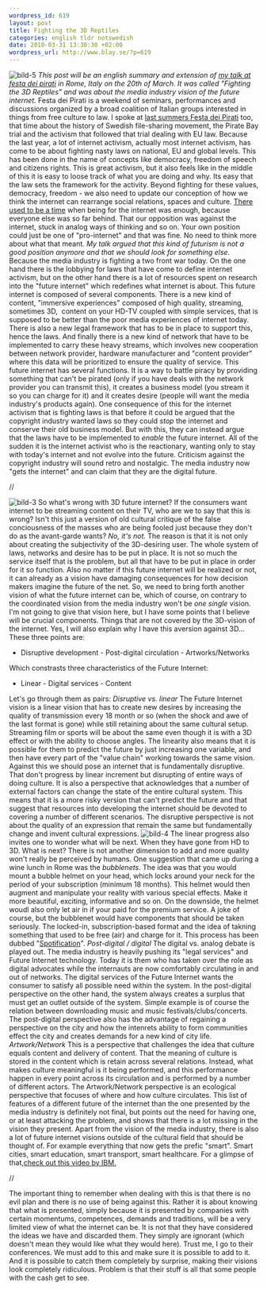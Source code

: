 ```yaml
--- 
wordpress_id: 619 
layout: post
title: Fighting the 3D Reptiles 
categories: english tldr notswedish
date: 2010-03-31 13:30:30 +02:00 
wordpress_url: http://www.blay.se/?p=619 
---
```


![bild-5](http://www.blay.se/wp-content/uploads/2010/03/bild-5-300x110.png "bild-5") *This post will be an english summary and extension of [my talk at festa dei pirati](http://festadeipirati.net/it/) in Rome, Italy on the 20th of March. It was called "Fighting the 3D Reptiles" and was about the media industry vision of the future internet.* Festa dei Pirati is a weekend of seminars, performances and discussions organized by a broad coalition of Italian groups interested in things from free culture to law. I spoke at [last summers Festa dei Pirati](http://www.youtube.com/watch?v=zgN0kwb10tQ) too, that time about the history of Swedish file-sharing movement, the Pirate Bay trial and the activism that followed that trial dealing with EU law. Because the last year, a lot of internet activism, actually most internet activism, has come to be about fighting nasty laws on national, EU and global levels. This has been done in the name of concepts like democracy, freedom of speech and citizens rights. This is great activism, but it also feels like in the middle of this it is easy to loose track of what you are doing and why. Its easy that the law sets the framework for the activity. Beyond fighting for these values, democracy, freedom - we also need to update our conception of how we think the internet can rearrange social relations, spaces and culture. [There used to be a time](http://copyriot.se/2010/01/13/pirate-politics-from-accelerationism-to-escalationism/) when being for the internet was enough, because everyone else was so far behind. That our opposition was against the internet, stuck in analog ways of thinking and so on. Your own position could just be one of "pro-internet" and that was fine. No need to think more about what that meant. *My talk argued that this kind of futurism is not a good position anymore and that we should look for something else.* Because the media industry is fighting a two front war today. On the one hand there is the lobbying for laws that have come to define internet activism, but on the other hand there is a lot of resources spent on research into the "future internet" which redefines what internet is about. This future internet is composed of several components. There is a new kind of content, "immersive experiences" composed of high quality, streaming, sometimes 3D,  content on your HD-TV coupled with simple services, that is supposed to be better than the poor media experiences of internet today. There is also a new legal framework that has to be in place to support this, hence the laws. And finally there is a new kind of network that have to be implemented to carry these heavy streams, which involves new cooperation between network provider, hardware manufacturer and "content provider" where this data will be prioritized to ensure the quality of service. This future internet has several functions. It is a way to battle piracy by providing something that can't be pirated (only if you have deals with the network provider you can transmit this), it creates a business model (you stream it so you can charge for it) and it creates desire (people will want the media industry's products again). One consequence of this for the internet activism that is fighting laws is that before it could be argued that the copyright industry wanted laws so they could *stop* the internet and conserve their old business model. But with this, they can instead argue that the laws have to be implemented to *enable* the future internet. All of the sudden it is the internet activist who is the reactionary, wanting only to stay with today's internet and not evolve into the future. Criticism against the copyright industry will sound retro and nostalgic. The media industry now "gets the internet" and can claim that they are the digital future. 

//

![bild-3](http://www.blay.se/wp-content/uploads/2010/03/bild-3-300x107.png "bild-3") So what's wrong with 3D future internet? If the consumers want internet to be streaming content on their TV, who are we to say that this is wrong? Isn't this just a version of old cultural critique of the false conciousness of the masses who are being fooled just because they don't do as the avant-garde wants? *No, it's not.* The reason is that it is not only about creating the subjectivity of the 3D-desiring user. The whole system of laws, networks and desire has to be put in place. It is not so much the service itself that is the problem, but all that have to be put in place in order for it so function. Also no matter if this future internet will be realized or not, it can already as a vision have damaging consequences for how decision makers imagine the future of the net. So, we need to bring forth another vision of what the future internet can be, which of course, on contrary to the coordinated vision from the media industry won't be *one single* vision. I'm not going to give that vision here, but I have some points that I believe will be crucial components. Things that are not covered by the 3D-vision of the internet. Yes, I will also explain why I have this aversion against 3D... These three points are:

- Disruptive development - Post-digital circulation - Artworks/Networks

Which constrasts three characteristics of the Future Internet:

- Linear - Digital services - Content

Let's go through them as pairs: *Disruptive vs. linear* The Future Internet vision is a linear vision that has to create new desires by increasing the quality of transmission every 18 month or so (when the shock and awe of the last format is gone) while still retaining about the same cultural setup. Streaming film or sports will be about the same even though it is with a 3D effect or with the ability to choose angles. The linearity also means that it is possible for them to predict the future by just increasing one variable, and then have every part of the "value chain" working towards the same vision. Against this we should pose an internet that is fundamentally disruptive. That don't progress by linear increment but disrupting of entire ways of doing culture. It is also a perspective that acknowledges that a number of external factors can change the state of the entire cultural system. This means that it is a more risky version that can't predict the future and that suggest that resources into developing the internet should be devoted to covering a number of different scenarios. The disruptive perspective is not about the quality of an expression that remain the same but fundamentally change and invent cultural expressions. ![bild-4](http://www.blay.se/wp-content/uploads/2010/03/bild-4-300x185.png "bild-4") The linear progress also invites one to wonder what will be next. When they have gone from HD to 3D. What is next? There is not another dimension to add and more quality won't really be perceived by humans. One suggestion that came up during a wine lunch in Rome was the *bubblenets*. The idea was that you would mount a bubble helmet on your head, which locks around your neck for the period of your subscription (minimum 18 months). This helmet would then augment and manipulate your reality with various special effects. Make it more beautiful, exciting, informative and so on. On the downside, the helmet woudl also only let air in if your paid for the premium service. A joke of course, but the bubblenet would have components that should be taken seriously. The locked-in, subscription-based format and the idea of takning something that used to be free (air) and charge for it. This process has been dubbed "[Spotification](http://fredrikedin.wordpress.com/2010/03/15/spotifiering-en-oversikt/)". *Post-digital / digital* The digital vs. analog debate is played out. The media industry is heavily pushing its "legal services" and Future Internet technology. Today it is them who has taken over the role as digital advocates while the internauts are now comfortably circulating in and out of networks. The digital services of the Future Internet wants the consumer to satisfy all possible need within the system. In the post-digital perspective on the other hand, the system always creates a surplus that must get an outlet outside of the system. Simple example is of course the relation between downloading music and music festivals/clubs/concerts. The post-digital perspective also has the advantage of regaining a perspective on the city and how the intenrets ability to form communities effect the city and creates demands for a new kind of city life. *Artwork/Network* This is a perspective that challenges the idea that culture equals content and delivery of content. That the meaning of culture is stored in the content which is retain across several relations. Instead, what makes culture meaningful is it being performed, and this performance happen in every point across its circulation and is performed by a number of different actors. The Artwork/Network perspective is an ecological perspective that focuses of where and how culture circulates. This list of features of a different future of the internet than the one presented by the media industry is definitely not final, but points out the need for having one, or at least attacking the problem, and shows that there is a lot missing in the vision they present. Apart from the vision of the media industry, there is also a lot of future internet visions outside of the cultural field that should be thought of. For example everything that now gets the prefic "smart". Smart cities, smart education, smart transport, smart healthcare. For a glimpse of that,[check out this video by IBM.](http://www.ibm.com/thesmartcity) 

//

The important thing to remember when dealing with this is that there is no evil plan and there is no use of being against this. Rather it is about knowing that what is presented, simply because it is presented by companies with certain momentums, competences, demands and traditions, will be a very limited view of what the internet can be. It is not that they have considered the ideas we have and discarded them. They simply are ignorant (which doesn't mean they would like what they would here). Trust me, I go to their conferences. We must add to this and make sure it is possible to add to it. And it is possible to catch them completely by surprise, making their visions look completely ridiculous. Problem is that their stuff is all that some people with the cash get to see. 